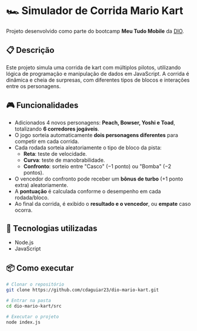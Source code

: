 # 🏎️ Simulador de Corrida Mario Kart

Projeto desenvolvido como parte do bootcamp **Meu Tudo Mobile** da [DIO](https://www.dio.me).

## 📋 Descrição

Este projeto simula uma corrida de kart com múltiplos pilotos, utilizando lógica de programação e manipulação de dados em JavaScript. A corrida é dinâmica e cheia de surpresas, com diferentes tipos de blocos e interações entre os personagens.

## 🎮 Funcionalidades

- Adicionados 4 novos personagens: **Peach, Bowser, Yoshi e Toad**, totalizando **6 corredores jogáveis**.
- O jogo sorteia automaticamente **dois personagens diferentes** para competir em cada corrida.
- Cada rodada sorteia aleatoriamente o tipo de bloco da pista:
  - **Reta**: teste de velocidade.
  - **Curva**: teste de manobrabilidade.
  - **Confronto**: sorteio entre "Casco" (−1 ponto) ou "Bomba" (−2 pontos).
- O vencedor do confronto pode receber um **bônus de turbo** (+1 ponto extra) aleatoriamente.
- A **pontuação** é calculada conforme o desempenho em cada rodada/bloco.
- Ao final da corrida, é exibido o **resultado e o vencedor**, ou **empate** caso ocorra.

## 🚀 Tecnologias utilizadas

- Node.js
- JavaScript

## 📦 Como executar

```bash
# Clonar o repositório
git clone https://github.com/cdaguiar23/dio-mario-kart.git

# Entrar na pasta
cd dio-mario-kart/src

# Executar o projeto
node index.js


